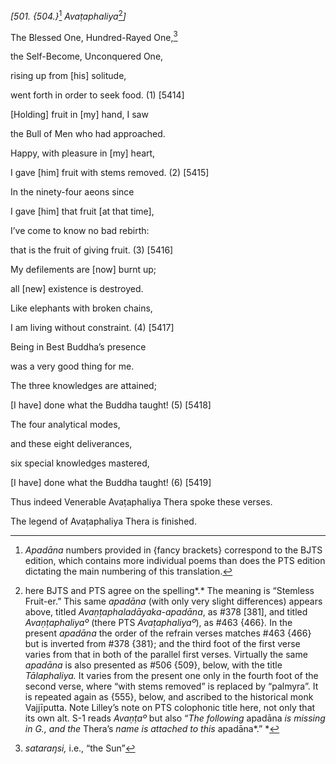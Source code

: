 *\[501. {504.}*[^1] *Avaṭaphaliya*[^2]*\]*

The Blessed One, Hundred-Rayed One,[^3]

the Self-Become, Unconquered One,

rising up from \[his\] solitude,

went forth in order to seek food. (1) \[5414\]

\[Holding\] fruit in \[my\] hand, I saw

the Bull of Men who had approached.

Happy, with pleasure in \[my\] heart,

I gave \[him\] fruit with stems removed. (2) \[5415\]

In the ninety-four aeons since

I gave \[him\] that fruit \[at that time\],

I’ve come to know no bad rebirth:

that is the fruit of giving fruit. (3) \[5416\]

My defilements are \[now\] burnt up;

all \[new\] existence is destroyed.

Like elephants with broken chains,

I am living without constraint. (4) \[5417\]

Being in Best Buddha’s presence

was a very good thing for me.

The three knowledges are attained;

\[I have\] done what the Buddha taught! (5) \[5418\]

The four analytical modes,

and these eight deliverances,

six special knowledges mastered,

\[I have\] done what the Buddha taught! (6) \[5419\]

Thus indeed Venerable Avaṭaphaliya Thera spoke these verses.

The legend of Avaṭaphaliya Thera is finished.

[^1]: *Apadāna* numbers provided in {fancy brackets} correspond to the
    BJTS edition, which contains more individual poems than does the PTS
    edition dictating the main numbering of this translation.

[^2]: here BJTS and PTS agree on the spelling*.* The meaning is
    “Stemless Fruit-er.” This same *apadāna* (with only very slight
    differences) appears above, titled *Avaṇṭaphaladāyaka*-*apadāna*, as
    \#378 \[381\], and titled *Avaṇṭaphaliyaº* (there PTS
    *Avaṭaphaliyaº*), as \#463 {466}*.* In the present *apadāna* the
    order of the refrain verses matches \#463 {466} but is inverted from
    \#378 {381}; and the third foot of the first verse varies from that
    in both of the parallel first verses. Virtually the same *apadāna*
    is also presented as \#506 {509}, below, with the title
    *Tālaphaliya.* It varies from the present one only in the fourth
    foot of the second verse, where “with stems removed” is replaced by
    “palmyra”. It is repeated again as {555}, below, and ascribed to the
    historical monk Vajjīputta. Note Lilley’s note on PTS colophonic
    title here, not only that its own alt. S-1 reads *Avaṇṭaº* but also
    “*The following* apadāna *is missing in G., and the* Thera’s *name
    is attached to this* apadāna*.” *

[^3]: *sataraŋsi,* i.e., “the Sun”
